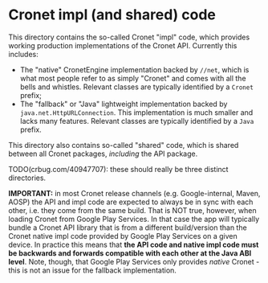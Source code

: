 # Cronet impl (and shared) code

This directory contains the so-called Cronet "impl" code, which provides
working production implementations of the Cronet API. Currently this includes:

- The "native" CronetEngine implementation backed by `//net`, which is what most
  people refer to as simply "Cronet" and comes with all the bells and whistles.
  Relevant classes are typically identified by a `Cronet` prefix;
- The "fallback" or "Java" lightweight implementation backed by
  `java.net.HttpURLConnection`. This implementation is much smaller and lacks
  many features. Relevant classes are typically identified by a `Java` prefix.

This directory also contains so-called "shared" code, which is shared between
all Cronet packages, *including* the API package.

TODO(crbug.com/40947707): these should really be three distinct directories.

**IMPORTANT:** in most Cronet release channels (e.g. Google-internal, Maven,
AOSP) the API and impl code are expected to always be in sync with each other,
i.e. they come from the same build. That is NOT true, however, when loading
Cronet from Google Play Services. In that case the app will typically bundle a
Cronet API library that is from a different build/version than the Cronet native
impl code provided by Google Play Services on a given device. In practice this
means that **the API code and native impl code must be backwards and forwards
compatible with each other at the Java ABI level**. Note, though, that Google
Play Services only provides *native* Cronet - this is not an issue for the
fallback implementation.
